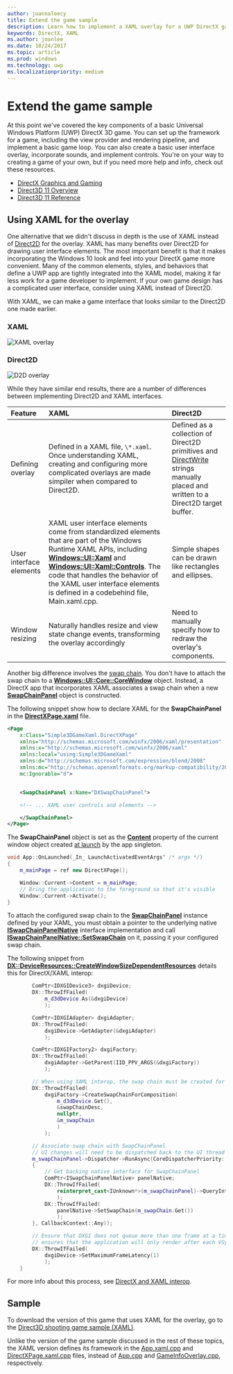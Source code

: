 ```yaml
---
author: joannaleecy
title: Extend the game sample
description: Learn how to implement a XAML overlay for a UWP DirectX game.
keywords: DirectX, XAML
ms.author: joanlee
ms.date: 10/24/2017
ms.topic: article
ms.prod: windows
ms.technology: uwp
ms.localizationpriority: medium
---
```


# Extend the game sample

At this point we've covered the key components of a basic Universal Windows Platform (UWP) DirectX 3D game. You can set up the framework for a game, including the view provider and rendering pipeline, and implement a basic game loop. You can also create a basic user interface overlay, incorporate sounds, and implement controls. You're on your way to creating a game of your own, but if you need more help and info, check out these resources.

-   [DirectX Graphics and Gaming](https://msdn.microsoft.com/library/windows/desktop/ee663274)
-   [Direct3D 11 Overview](https://msdn.microsoft.com/library/windows/desktop/ff476345)
-   [Direct3D 11 Reference](https://msdn.microsoft.com/library/windows/desktop/ff476147)

## Using XAML for the overlay


One alternative that we didn't discuss in depth is the use of XAML instead of [Direct2D](https://msdn.microsoft.com/library/windows/desktop/dd370990) for the overlay. XAML has many benefits over Direct2D for drawing user interface elements. The most important benefit is that it makes incorporating the Windows 10 look and feel into your DirectX game more convenient. Many of the common elements, styles, and behaviors that define a UWP app are tightly integrated into the XAML model, making it far less work for a game developer to implement. If your own game design has a complicated user interface, consider using XAML instead of Direct2D.

With XAML, we can make a game interface that looks similar to the Direct2D one made earlier.

### XAML
![XAML overlay](./images/simple-dx-game-extend-xaml.PNG)

### Direct2D
![D2D overlay](./images/simple-dx-game-extend-d2d.PNG)

While they have similar end results, there are a number of differences between implementing Direct2D and XAML interfaces.

Feature | XAML| Direct2D
:----------|:----------- | :-----------
Defining overlay | Defined in a XAML file, `\*.xaml`. Once understanding XAML, creating and configuring more complicated overlays are made simpiler when compared to Direct2D.| Defined as a collection of Direct2D primitives and [DirectWrite](https://msdn.microsoft.com/library/windows/desktop/dd368038) strings manually placed and written to a Direct2D target buffer. 
User interface elements | XAML user interface elements come from standardized elements that are part of the Windows Runtime XAML APIs, including [**Windows::UI::Xaml**](https://msdn.microsoft.com/library/windows/apps/br209045) and [**Windows::UI::Xaml::Controls**](https://msdn.microsoft.com/library/windows/apps/br227716). The code that handles the behavior of the XAML user interface elements is defined in a codebehind file, Main.xaml.cpp. | Simple shapes can be drawn like rectangles and ellipses.
Window resizing | Naturally handles resize and view state change events, transforming the overlay accordingly | Need to manually specify how to redraw the overlay's components.


Another big difference involves the [swap chain](https://docs.microsoft.com/windows/uwp/graphics-concepts/swap-chains). You don't have to attach the swap chain to a [**Windows::UI::Core::CoreWindow**](https://docs.microsoft.com/uwp/api/windows.ui.core.corewindow) object. Instead, a DirectX app that incorporates XAML associates a swap chain when a new [**SwapChainPanel**](https://docs.microsoft.com/uwp/api/windows.ui.xaml.controls.swapchainpanel) object is constructed. 

The following snippet show how to declare XAML for the **SwapChainPanel** in the [**DirectXPage.xaml**](https://github.com/Microsoft/Windows-universal-samples/blob/6370138b150ca8a34ff86de376ab6408c5587f5d/Samples/Simple3DGameXaml/cpp/DirectXPage.xaml) file.
```xml
<Page
    x:Class="Simple3DGameXaml.DirectXPage"
    xmlns="http://schemas.microsoft.com/winfx/2006/xaml/presentation"
    xmlns:x="http://schemas.microsoft.com/winfx/2006/xaml"
    xmlns:local="using:Simple3DGameXaml"
    xmlns:d="http://schemas.microsoft.com/expression/blend/2008"
    xmlns:mc="http://schemas.openxmlformats.org/markup-compatibility/2006"
    mc:Ignorable="d">


    <SwapChainPanel x:Name="DXSwapChainPanel">

    <!-- ... XAML user controls and elements -->

    </SwapChainPanel>
</Page>
```

The **SwapChainPanel** object is set as the [**Content**](https://docs.microsoft.com/uwp/api/Windows.UI.Xaml.Window#Windows_UI_Xaml_Window_Content) property of the current window object created [at launch](https://github.com/Microsoft/Windows-universal-samples/blob/6370138b150ca8a34ff86de376ab6408c5587f5d/Samples/Simple3DGameXaml/cpp/App.xaml.cpp#L45-L51) by the app singleton.

```cpp
void App::OnLaunched(_In_ LaunchActivatedEventArgs^ /* args */)
{
    m_mainPage = ref new DirectXPage();

    Window::Current->Content = m_mainPage;
    // Bring the application to the foreground so that it's visible
    Window::Current->Activate();
}
```


To attach the configured swap chain to the [**SwapChainPanel**](https://docs.microsoft.com/uwp/api/Windows.UI.Xaml.Controls.SwapChainPanel) instance defined by your XAML, you must obtain a pointer to the underlying native [**ISwapChainPanelNative**](https://msdn.microsoft.com/library/dn302143) interface implementation and call [**ISwapChainPanelNative::SetSwapChain**](https://msdn.microsoft.com/library/windows/desktop/dn302144) on it, passing it your configured swap chain. 

The following snippet from  [**DX::DeviceResources::CreateWindowSizeDependentResources**](https://github.com/Microsoft/Windows-universal-samples/blob/6370138b150ca8a34ff86de376ab6408c5587f5d/Samples/Simple3DGameXaml/cpp/Common/DeviceResources.cpp#L218-L521) details this for DirectX/XAML interop:

```cpp
        ComPtr<IDXGIDevice3> dxgiDevice;
        DX::ThrowIfFailed(
            m_d3dDevice.As(&dxgiDevice)
            );

        ComPtr<IDXGIAdapter> dxgiAdapter;
        DX::ThrowIfFailed(
            dxgiDevice->GetAdapter(&dxgiAdapter)
            );

        ComPtr<IDXGIFactory2> dxgiFactory;
        DX::ThrowIfFailed(
            dxgiAdapter->GetParent(IID_PPV_ARGS(&dxgiFactory))
            );

        // When using XAML interop, the swap chain must be created for composition.
        DX::ThrowIfFailed(
            dxgiFactory->CreateSwapChainForComposition(
                m_d3dDevice.Get(),
                &swapChainDesc,
                nullptr,
                &m_swapChain
                )
            );

        // Associate swap chain with SwapChainPanel
        // UI changes will need to be dispatched back to the UI thread
        m_swapChainPanel->Dispatcher->RunAsync(CoreDispatcherPriority::High, ref new DispatchedHandler([=]()
        {
            // Get backing native interface for SwapChainPanel
            ComPtr<ISwapChainPanelNative> panelNative;
            DX::ThrowIfFailed(
                reinterpret_cast<IUnknown*>(m_swapChainPanel)->QueryInterface(IID_PPV_ARGS(&panelNative))
                );
            DX::ThrowIfFailed(
                panelNative->SetSwapChain(m_swapChain.Get())
                );
        }, CallbackContext::Any));

        // Ensure that DXGI does not queue more than one frame at a time. This both reduces latency and
        // ensures that the application will only render after each VSync, minimizing power consumption.
        DX::ThrowIfFailed(
            dxgiDevice->SetMaximumFrameLatency(1)
            );
    }
```

For more info about this process, see [DirectX and XAML interop](directx-and-xaml-interop.md).

## Sample

To download the version of this game that uses XAML for the overlay, go to the [Direct3D shooting game sample (XAML)](https://github.com/Microsoft/Windows-universal-samples/tree/master/Samples/Simple3DGameXaml).


Unlike the version of the game sample discussed in the rest of these topics, the XAML version defines its framework in the [App.xaml.cpp](https://github.com/Microsoft/Windows-universal-samples/blob/6370138b150ca8a34ff86de376ab6408c5587f5d/Samples/Simple3DGameXaml/cpp/App.xaml.cpp) and [DirectXPage.xaml.cpp](https://github.com/Microsoft/Windows-universal-samples/blob/6370138b150ca8a34ff86de376ab6408c5587f5d/Samples/Simple3DGameXaml/cpp/DirectXPage.xaml.cpp) files, instead of [App.cpp](https://github.com/Microsoft/Windows-universal-samples/blob/6370138b150ca8a34ff86de376ab6408c5587f5d/Samples/Simple3DGameDX/cpp/App.cpp) and [GameInfoOverlay.cpp](https://github.com/Microsoft/Windows-universal-samples/blob/6370138b150ca8a34ff86de376ab6408c5587f5d/Samples/Simple3DGameDX/cpp/GameInfoOverlay.cpp), respectively.